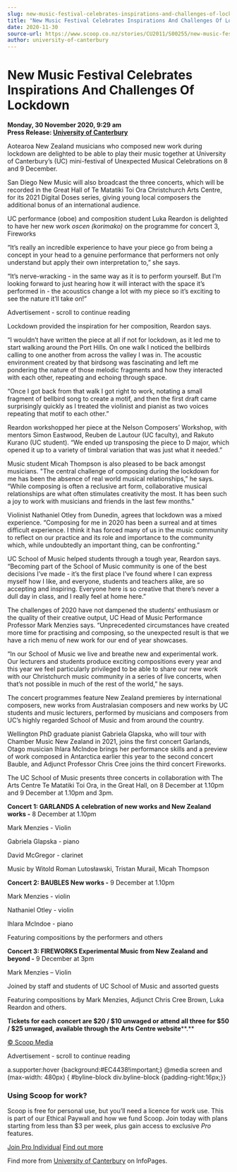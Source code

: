 ```yaml
---
slug: new-music-festival-celebrates-inspirations-and-challenges-of-lockdown
title: "New Music Festival Celebrates Inspirations And Challenges Of Lockdown"
date: 2020-11-30
source-url: https://www.scoop.co.nz/stories/CU2011/S00255/new-music-festival-celebrates-inspirations-and-challenges-of-lockdown.htm
author: university-of-canterbury
---
```

New Music Festival Celebrates Inspirations And Challenges Of Lockdown
=====================================================================

**Monday, 30 November 2020, 9:29 am**  
**Press Release: [University of Canterbury](https://info.scoop.co.nz/University_of_Canterbury)**

Aotearoa New Zealand musicians who composed new work during lockdown are delighted to be able to play their music together at University of Canterbury’s (UC) mini-festival of Unexpected Musical Celebrations on 8 and 9 December.

San Diego New Music will also broadcast the three concerts, which will be recorded in the Great Hall of Te Matatiki Toi Ora Christchurch Arts Centre, for its 2021 Digital Doses series, giving young local composers the additional bonus of an international audience.

UC performance (oboe) and composition student Luka Reardon is delighted to have her new work _oscen (korimako)_ on the programme for concert 3, Fireworks

“It’s really an incredible experience to have your piece go from being a concept in your head to a genuine performance that performers not only understand but apply their own interpretation to,” she says.

“It’s nerve-wracking - in the same way as it is to perform yourself. But I’m looking forward to just hearing how it will interact with the space it’s performed in - the acoustics change a lot with my piece so it’s exciting to see the nature it’ll take on!”

Advertisement - scroll to continue reading





Lockdown provided the inspiration for her composition, Reardon says.

“I wouldn’t have written the piece at all if not for lockdown, as it led me to start walking around the Port Hills. On one walk I noticed the bellbirds calling to one another from across the valley I was in. The acoustic environment created by that birdsong was fascinating and left me pondering the nature of those melodic fragments and how they interacted with each other, repeating and echoing through space.

“Once I got back from that walk I got right to work, notating a small fragment of bellbird song to create a motif, and then the first draft came surprisingly quickly as I treated the violinist and pianist as two voices repeating that motif to each other.”

Reardon workshopped her piece at the Nelson Composers’ Workshop, with mentors Simon Eastwood, Reuben de Lautour (UC faculty), and Rakuto Kurano (UC student). “We ended up transposing the piece to D major, which opened it up to a variety of timbral variation that was just what it needed.”

Music student Micah Thompson is also pleased to be back amongst musicians. \"The central challenge of composing during the lockdown for me has been the absence of real world musical relationships,” he says. “While composing is often a reclusive art form, collaborative musical relationships are what often stimulates creativity the most. It has been such a joy to work with musicians and friends in the last few months."

Violinist Nathaniel Otley from Dunedin, agrees that lockdown was a mixed experience. “Composing for me in 2020 has been a surreal and at times difficult experience. I think it has forced many of us in the music community to reflect on our practice and its role and importance to the community which, while undoubtedly an important thing, can be confronting.”

UC School of Music helped students through a tough year, Reardon says. “Becoming part of the School of Music community is one of the best decisions I’ve made - it’s the first place I’ve found where I can express myself how I like, and everyone, students and teachers alike, are so accepting and inspiring. Everyone here is so creative that there’s never a dull day in class, and I really feel at home here.”

The challenges of 2020 have not dampened the students’ enthusiasm or the quality of their creative output, UC Head of Music Performance Professor Mark Menzies says. “Unprecedented circumstances have created more time for practising and composing, so the unexpected result is that we have a rich menu of new work for our end of year showcases.

“In our School of Music we live and breathe new and experimental work. Our lecturers and students produce exciting compositions every year and this year we feel particularly privileged to be able to share our new work with our Christchurch music community in a series of live concerts, when that’s not possible in much of the rest of the world,” he says.

The concert programmes feature New Zealand premieres by international composers, new works from Australasian composers and new works by UC students and music lecturers, performed by musicians and composers from UC’s highly regarded School of Music and from around the country.

Wellington PhD graduate pianist Gabriela Glapska, who will tour with Chamber Music New Zealand in 2021, joins the first concert Garlands, Otago musician Ihlara McIndoe brings her performance skills and a preview of work composed in Antarctica earlier this year to the second concert Bauble, and Adjunct Professor Chris Cree joins the third concert Fireworks.

The UC School of Music presents three concerts in collaboration with The Arts Centre Te Matatiki Toi Ora, in the Great Hall, on 8 December at 1.10pm and 9 December at 1.10pm and 3pm.

**Concert 1: GARLANDS A celebration of new works and New Zealand works -** 8 December at 1.10pm

Mark Menzies - Violin

Gabriela Glapska - piano

David McGregor - clarinet

Music by Witold Roman Lutosławski, Tristan Murail, Micah Thompson

**Concert 2: BAUBLES New works -** 9 December at 1.10pm

Mark Menzies - violin

Nathaniel Otley - violin

Ihlara McIndoe - piano

Featuring compositions by the performers and others

**Concert 3: FIREWORKS Experimental Music from New Zealand and beyond -** 9 December at 3pm

Mark Menzies – Violin

Joined by staff and students of UC School of Music and assorted guests

Featuring compositions by Mark Menzies, Adjunct Chris Cree Brown, Luka Reardon and others.

**Tickets for each concert are $20 / $10 unwaged or attend all three for $50 / $25 unwaged, available through the** **Arts Centre website****.**

[© Scoop Media](http://www.scoop.co.nz/about/terms.html)  

Advertisement - scroll to continue reading



a.supporter:hover {background:#EC4438!important;} @media screen and (max-width: 480px) { #byline-block div.byline-block {padding-right:16px;}}

### Using Scoop for work?

Scoop is free for personal use, but you’ll need a licence for work use. This is part of our Ethical Paywall and how we fund Scoop. Join today with plans starting from less than $3 per week, plus gain access to exclusive _Pro_ features.  
  
[Join Pro Individual](https://pro.scoop.co.nz/Individual/?from=ProIn24) [Find out more](https://pro.scoop.co.nz/using-scoop-for-work/?from=ProIn24)

Find more from [University of Canterbury](https://info.scoop.co.nz/University_of_Canterbury) on InfoPages.